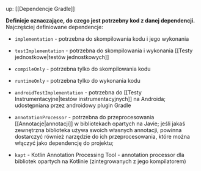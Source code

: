 up: [[Dependencje Gradle]]

**Definicje oznaczające, do czego jest potrzebny kod z danej dependencji.** Najczęściej definiowane dependencje:

- `implementation` - potrzebna do skompilowania kodu i jego wykonania
- `testImplementation` - potrzebna do skompilowania i wykonania [[Testy jednostkowe|testów jednostkowych]]
- `compileOnly` - potrzebna tylko do skompilowania kodu
- `runtimeOnly` - potrzebna tylko do wykonania kodu
- `androidTestImplementation` - potrzebna do [[Testy Instrumentacyjne|testów instrumentacyjnych]] na Androida; udostępniana przez androidowy plugin Gradle

- `annotationProcessor` - potrzebna do przeprocesowania [[Annotacje|annotacji]] w bibliotekach opartych na Javie; jeśli jakaś zewnętrzna biblioteka używa swoich własnych annotacji, powinna dostarczyć również narzędzie do ich przeprocesowania, które można włączyć jako dependencję do projektu; 
- `kapt` - Kotlin Annotation Processing Tool -  annotation processor dla bibliotek opartych na Kotlinie (zintegrowanych z jego kompilatorem)
